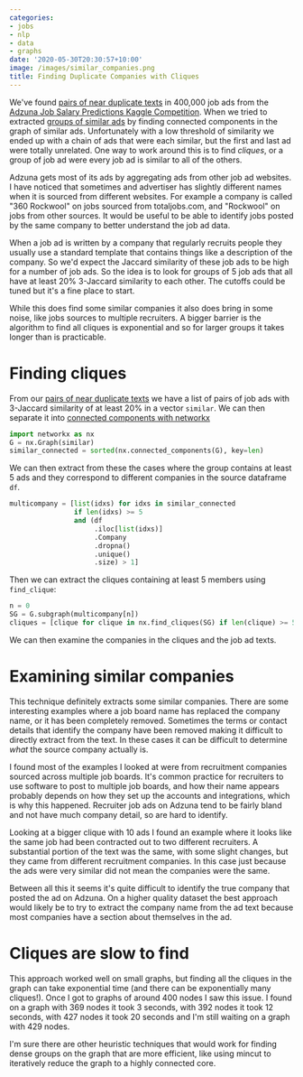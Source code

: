 ```yaml
---
categories:
- jobs
- nlp
- data
- graphs
date: '2020-05-30T20:30:57+10:00'
image: /images/similar_companies.png
title: Finding Duplicate Companies with Cliques
---
```


We've found [pairs of near duplicate texts](/minhash-lsh) in 400,000 job ads from the [Adzuna Job Salary Predictions Kaggle Competition](https://www.kaggle.com/c/job-salary-prediction).
When we tried to extracted [groups of similar ads](/minhash-sets) by finding connected components in the graph of similar ads.
Unfortunately with a low threshold of similarity we ended up with a chain of ads that were each similar, but the first and last ad were totally unrelated.
One way to work around this is to find *cliques*, or a group of job ad were every job ad is similar to all of the others.

Adzuna gets most of its ads by aggregating ads from other job ad websites.
I have noticed that sometimes and advertiser has slightly different names when it is sourced from different websites.
For example a company is called "360 Rockwool" on jobs sourced from totaljobs.com, and "Rockwool" on jobs from other sources.
It would be useful to be able to identify jobs posted by the same company to better understand the job ad data.

When a job ad is written by a company that regularly recruits people they usually use a standard template that contains things like a description of the company.
So we'd expect the Jaccard similarity of these job ads to be high for a number of job ads.
So the idea is to look for groups of 5 job ads that all have at least 20% 3-Jaccard similarity to each other.
The cutoffs could be tuned but it's a fine place to start.

While this does find some similar companies it also does bring in some noise, like jobs sources to multiple recruiters.
A bigger barrier is the algorithm to find all cliques is exponential and so for larger groups it takes longer than is practicable.

# Finding cliques

From our [pairs of near duplicate texts](/minhash-lsh) we have a list of pairs of job ads with 3-Jaccard similarity of at least 20% in a vector `similar`.
We can then separate it into [connected components with networkx]((/minhash-sets))

```python
import networkx as nx
G = nx.Graph(similar)
similar_connected = sorted(nx.connected_components(G), key=len)
```

We can then extract from these the cases where the group contains at least 5 ads and they correspond to different companies in the source dataframe `df`.

```python
multicompany = [list(idxs) for idxs in similar_connected 
                if len(idxs) >= 5
                and (df
                     .iloc[list(idxs)]
                     .Company
                     .dropna()
                     .unique()
                     .size) > 1]
```

Then we can extract the cliques containing at least 5 members using `find_clique`:

```python
n = 0
SG = G.subgraph(multicompany[n])
cliques = [clique for clique in nx.find_cliques(SG) if len(clique) >= 5]
```

We can then examine the companies in the cliques and the job ad texts.

# Examining similar companies

This technique definitely extracts some similar companies.
There are some interesting examples where a job board name has replaced the company name, or it has been completely removed.
Sometimes the terms or contact details that identify the company have been removed making it difficult to directly extract from the text.
In these cases it can be difficult to determine *what* the source company actually is.

I found most of the examples I looked at were from recruitment companies sourced across multiple job boards.
It's common practice for recruiters to use software to post to multiple job boards, and how their name appears probably depends on how they set up the accounts and integrations, which is why this happened.
Recruiter job ads on Adzuna tend to be fairly bland and not have much company detail, so are hard to identify.

Looking at a bigger clique with 10 ads I found an example where it looks like the same job had been contracted out to two different recruiters.
A substantial portion of the text was the same, with some slight changes, but they came from different recruitment companies.
In this case just because the ads were very similar did not mean the companies were the same.

Between all this it seems it's quite difficult to identify the true company that posted the ad on Adzuna.
On a higher quality dataset the best approach would likely be to try to extract the company name from the ad text because most companies have a section about themselves in the ad.

# Cliques are slow to find

This approach worked well on small graphs, but finding all the cliques in the graph can take exponential time (and there can be exponentially many cliques!).
Once I got to graphs of around 400 nodes I saw this issue.
I found on a graph with 369 nodes it took 3 seconds, with 392 nodes it took 12 seconds, with 427 nodes it took 20 seconds and I'm still waiting on a graph with 429 nodes.

I'm sure there are other heuristic techniques that would work for finding dense groups on the graph that are more efficient, like using mincut to iteratively reduce the graph to a highly connected core.